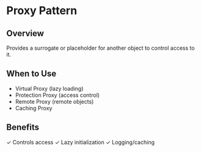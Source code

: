# Proxy Pattern
## Overview
Provides a surrogate or placeholder for another object to control access to it.

## When to Use
- Virtual Proxy (lazy loading)
- Protection Proxy (access control)
- Remote Proxy (remote objects)
- Caching Proxy

## Benefits
✓ Controls access
✓ Lazy initialization
✓ Logging/caching
